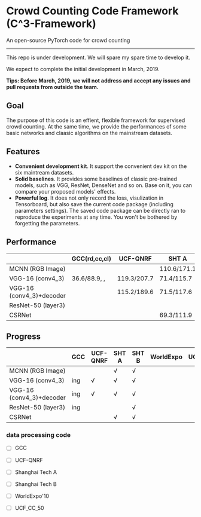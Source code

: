 # **C**rowd **C**ounting **C**ode Framework (C^3-Framework) 

An open-source PyTorch code for crowd counting

---

This repo is under development. We will spare my spare time to develop it. 

We expect to complete the initial development in March, 2019. 

**Tips: Before March, 2019, we will not address and accept any issues and pull requests from outside the team.**

## Goal

The purpose of this code is an effient, flexible framework for supervised crowd counting. At the same time, we provide the performances of some basic networks and claasic algorithms on the mainstream datasets.


## Features
- **Convenient development kit**. It support the convenient  dev kit on the six maintream datasets.
- **Solid baselines**. It provides some baselines of classic pre-trained models, such as VGG, ResNet, DenseNet and so on. Base on it, you can compare your proposed models' effects.
- **Powerful log**. It does not only record the loss, visulization in Tensorboard, but also save the current code package (including parameters settings). The saved code package can be directly ran to reproduce the experiments at any time. You won't be bothered by forgetting the parameters.


##  Performance

|                          | GCC(rd,cc,cl) | UCF-QNRF | SHT A | SHT B | WorldExpo | UCF_CC_50 |
|--------------------------|-----|----------|-------|-------|-----------|-----------|
| MCNN (RGB Image)         |     |          |110.6/171.1|23.9/42.7|           |           |
| VGG-16 (conv4_3)         |36.6/88.9, , |119.3/207.7|71.4/115.7|10.3/16.5|           |           |
| VGG-16 (conv4_3)+decoder |     |115.2/189.6|71.5/117.6|10.5/17.4|           |           |
| ResNet-50 (layer3)       |     |          |       |7.7/12.6 |           |           |
| CSRNet                   |     |          |69.3/111.9|10.6/16.6|           |           |


##  Progress

|                          | GCC | UCF-QNRF | SHT A | SHT B | WorldExpo | UCF_CC_50 |
|--------------------------|-----|----------|-------|-------|-----------|-----------|
| MCNN (RGB Image)         |     |          |&radic;|&radic;|           |           |
| VGG-16 (conv4_3)         |ing  | &radic;  |&radic;|&radic;|           |           |
| VGG-16 (conv4_3)+decoder |ing  | &radic;  |&radic;|&radic;|           |           |
| ResNet-50 (layer3)       |ing  |          |       |&radic;|           |           |
| CSRNet                   |     |          |&radic;|&radic;|           |           |





### data processing code
- [ ] GCC
- [ ] UCF-QNRF
- [ ] Shanghai Tech A
- [ ] Shanghai Tech B
- [ ] WorldExpo'10
- [ ] UCF_CC_50


